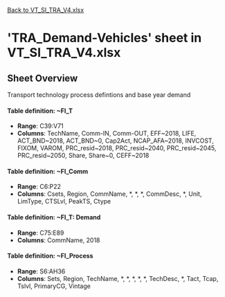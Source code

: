 [Back to VT_SI_TRA_V4.xlsx](README.md)

# 'TRA_Demand-Vehicles' sheet in VT_SI_TRA_V4.xlsx

## Sheet Overview

Transport technology process defintions and base year demand

#### Table definition: ~FI_T
- **Range**: C39:V71
- **Columns**: TechName, Comm-IN, Comm-OUT, EFF~2018, LIFE, ACT_BND~2018, ACT_BND~0, Cap2Act, NCAP_AFA~2018, INVCOST, FIXOM, VAROM, PRC_resid~2018, PRC_resid~2040, PRC_resid~2045, PRC_resid~2050, Share, Share~0, CEFF~2018

#### Table definition: ~FI_Comm
- **Range**: C6:P22
- **Columns**: Csets, Region, CommName, *, *, *, CommDesc, *, Unit, LimType, CTSLvl, PeakTS, Ctype

#### Table definition: ~FI_T: Demand
- **Range**: C75:E89
- **Columns**: CommName, 2018

#### Table definition: ~FI_Process
- **Range**: S6:AH36
- **Columns**: Sets, Region, TechName, *, *, *, *, *, TechDesc, *, Tact, Tcap, Tslvl, PrimaryCG, Vintage

